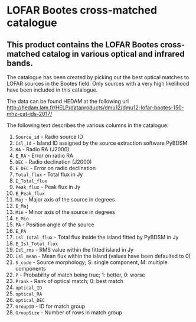 # LOFAR Bootes cross-matched catalogue
## This product contains the LOFAR Bootes cross-matched catalog in various optical and infrared bands.

The catalogue has been created by picking out the best optical matches to LOFAR sources in the Bootes field. Only sources with a very high likelihood have been included in this catalogue.

The data can be found HEDAM at the following url http://hedam.lam.fr/HELP/dataproducts/dmu12/dmu12-lofar-bootes-150-mhz-cat-ids-2017/

The following text describes the various columns in the catalogue:

1. `Source_id` - Radio source ID
2. `Isl_id` - Island ID assigned by the source extraction software PyBDSM
3. `RA` - Radio RA (J2000)
4. `E_RA` - Error on radio RA
5. `DEC` - Radio declination (J2000)
6. `E_DEC` - Error on radio declination
7. `Total_flux` - Total flux in Jy
8. `E_Total_flux`
9. `Peak_flux` - Peak flux in Jy
10. `E_Peak_flux`
11. `Maj` - Major axis of the source in degrees
12. `E_Maj`
13. `Min` - Minor axis of the source in degrees
14. `E_Min`
15. `PA` - Position angle of the source
16. `E_PA`
17. `Isl_Total_flux` - Total flux inside the island fitted by PyBDSM in Jy
18. `E_Isl_Total_flux`
19. `Isl_rms` - RMS value within the fitted island in Jy
20. `Isl_mean` - Mean flux within the island (values have been defaulted to 0)
21. `S_code` - Source morphology; S: single component, M: multiple components
22. `P` - Probability of match being true; 1: better, 0: worse
23. `Prank` - Rank of optical match; 0: best match
24. `optical_ID`
25. `optical_RA`
26. `optical_DEC`
27. `GroupID` - ID for match group
28. `GroupSize` - Number of rows in match group